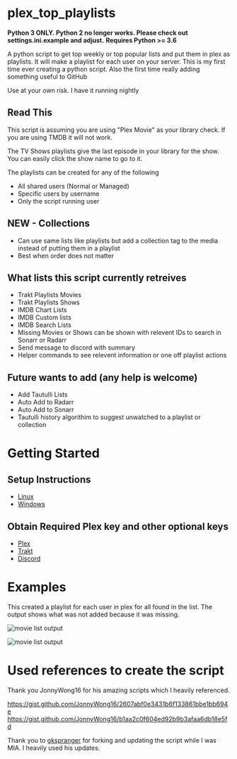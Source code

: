 # plex_top_playlists
**Python 3 ONLY. Python 2 no longer works.  Please check out settings.ini.example and adjust.**
**Requires Python >= 3.6**

A python script to get top weekly or top popular lists and put them in plex as playlists.  It will make a playlist for each user on your server.
This is my first time ever creating a python script.  Also the first time really adding something useful to GitHub

Use at your own risk.  I have it running nightly

## Read This

This script is assuming you are using "Plex Movie" as your library check.  If you are using TMDB it will not work.

The TV Shows playlists give the last episode in your library for the show.  You can easily click the show name to go to it.

The playlists can be created for any of the following
* All shared users (Normal or Managed)
* Specific users by username
* Only the script running user

## NEW - Collections
* Can use same lists like playlists but add a collection tag to the media instead of putting them in a playlist
* Best when order does not matter

## What lists this script currently retreives

* Trakt Playlists Movies
* Trakt Playlists Shows
* IMDB Chart Lists
* IMDB Custom lists
* IMDB Search Lists
* Missing Movies or Shows can be shown with relevent IDs to search in Sonarr or Radarr
* Send message to discord with summary
* Helper commands to see relevent information or one off playlist actions

## Future wants to add (any help is welcome)

* Add Tautulli Lists
* Auto Add to Radarr
* Auto Add to Sonarr
* Tautulli history algorithim to suggest unwatched to a playlist or collection

# Getting Started

## Setup Instructions
* [Linux](https://github.com/pbrink231/plex_top_playlists/wiki/Linux-Setup-and-Update)
* [Windows](https://github.com/pbrink231/plex_top_playlists/wiki/Windows-Setup-and-Update)

## Obtain Required Plex key and other optional keys
* [Plex](https://github.com/pbrink231/plex_top_playlists/wiki/Plex-token)
* [Trakt](https://github.com/pbrink231/plex_top_playlists/wiki/Trakt-token)
* [Discord](https://github.com/pbrink231/plex_top_playlists/wiki/Discord-token)



# Examples

This created a playlist for each user in plex for all found in the list.  The output shows what was not added because it was missing.

![movie list output](https://github.com/pbrink231/plex_top_playlists/wiki/images/Movie-Output-example.PNG)

![movie list output](https://github.com/pbrink231/plex_top_playlists/wiki/images/discord-output.PNG)


# Used references to create the script

Thank you JonnyWong16 for his amazing scripts which I heavily referenced.

https://gist.github.com/JonnyWong16/2607abf0e3431b6f133861bbe1bb694e
https://gist.github.com/JonnyWong16/b1aa2c0f604ed92b9b3afaa6db18e5fd

Thank you to [gkspranger](https://github.com/gkspranger/plex_top_playlists) for forking and updating the script while I was MIA.  I heavily used his updates.


